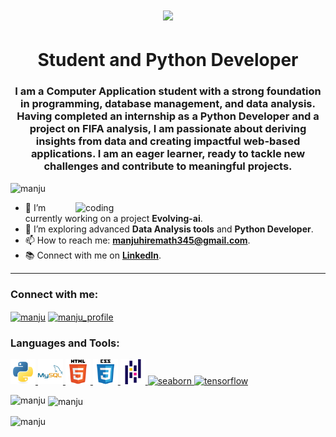 <h1 align="center">
    <img src="https://readme-typing-svg.herokuapp.com/?font=Righteous&size=35&center=true&vCenter=true&width=500&height=70&duration=4000&lines=Hi+There!+👋;+I'm+Manju!" />
</h1>

<h1 align="center">Student and Python Developer</h1>
<h3 align="center">
    I am a Computer Application student with a strong foundation in programming, database management, and data analysis. 
    Having completed an internship as a Python Developer and a project on FIFA analysis, I am passionate about deriving 
    insights from data and creating impactful web-based applications. I am an eager learner, ready to tackle new challenges 
    and contribute to meaningful projects.
</h3>

<p align="left"> <img src="https://komarev.com/ghpvc/?username=manju&label=Profile%20views&color=0e75b6&style=flat" alt="manju" /> </p>

<img align="right" alt="coding" width="400" src="https://user-images.githubusercontent.com/74038190/212749171-b84692a8-2b04-4e3b-93ca-ac14705da224.gif">

- 🔭 I’m currently working on a project **Evolving-ai**.
- 🌱 I’m exploring advanced **Data Analysis tools** and **Python Developer**.
- 📫 How to reach me: **[manjuhiremath345@gmail.com](mailto:manjuhiremath345@gmail.com)**.
- 📚 Connect with me on **[LinkedIn](https://www.linkedin.com/in/manju-hiremath-836132288)**.

---

<h3 align="left">Connect with me:</h3>
<p align="left">
<a href="https://www.linkedin.com/in/manju-hiremath-836132288" target="blank"><img align="center" src="https://raw.githubusercontent.com/rahuldkjain/github-profile-readme-generator/master/src/images/icons/Social/linked-in-alt.svg" alt="manju" height="30" width="40" /></a>
<a href="https://www.hackerrank.com/profile/manjuhiremath345" target="blank"><img align="center" src="https://raw.githubusercontent.com/rahuldkjain/github-profile-readme-generator/master/src/images/icons/Social/hackerrank.svg" alt="manju_profile" height="30" width="40" /></a>
</p>

<h3 align="left">Languages and Tools:</h3>
<p align="left">
    <a href="https://www.python.org" target="_blank" rel="noreferrer">
        <img src="https://raw.githubusercontent.com/devicons/devicon/master/icons/python/python-original.svg" alt="python" width="40" height="40"/>
    </a>
    <a href="https://www.mysql.com/" target="_blank" rel="noreferrer">
        <img src="https://raw.githubusercontent.com/devicons/devicon/master/icons/mysql/mysql-original-wordmark.svg" alt="mysql" width="40" height="40"/>
    </a>
    <a href="https://www.w3.org/html/" target="_blank" rel="noreferrer">
        <img src="https://raw.githubusercontent.com/devicons/devicon/master/icons/html5/html5-original-wordmark.svg" alt="html5" width="40" height="40"/>
    </a>
    <a href="https://developer.mozilla.org/en-US/docs/Web/CSS" target="_blank" rel="noreferrer">
        <img src="https://raw.githubusercontent.com/devicons/devicon/master/icons/css3/css3-original-wordmark.svg" alt="css3" width="40" height="40"/>
    </a>
    <a href="https://pandas.pydata.org/" target="_blank" rel="noreferrer">
        <img src="https://raw.githubusercontent.com/devicons/devicon/2ae2a900d2f041da66e950e4d48052658d850630/icons/pandas/pandas-original.svg" alt="pandas" width="40" height="40"/>
    </a>
    <a href="https://seaborn.pydata.org/" target="_blank" rel="noreferrer">
        <img src="https://seaborn.pydata.org/_images/logo-mark-lightbg.svg" alt="seaborn" width="40" height="40"/>
    </a>
    <a href="https://www.tensorflow.org/" target="_blank" rel="noreferrer">
        <img src="https://www.vectorlogo.zone/logos/tensorflow/tensorflow-icon.svg" alt="tensorflow" width="40" height="40"/>
    </a>
</p>

<p><img align="left" src="https://github-readme-stats.vercel.app/api/top-langs?username=manju&show_icons=true&locale=en&layout=compact" alt="manju" /></p>

<p>&nbsp;<img align="center" src="https://github-readme-stats.vercel.app/api?username=manju&show_icons=true&locale=en" alt="manju" /></p>

<p><img align="center" src="https://github-readme-streak-stats.herokuapp.com/?user=manju&" alt="manju" /></p>
